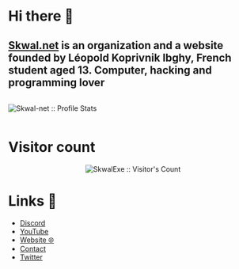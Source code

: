 # Hi there 👋

<h2><a href="https://skwal.net">Skwal.net</a> is an organization and a website founded by Léopold Koprivnik Ibghy, French student aged 13. Computer, hacking and programming lover</h2>

<div style="display: flex; align-content: center;">
  <p align="center"><img src="https://github-readme-stats.vercel.app/api?username=SkwalExe&show_icons=true&bg_color=30,e96443,904e95&title_color=fff&text_color=fff" alt="Skwal-net      :: Profile Stats" /></p>
</div>


# Visitor count

<p align="center"><img src="https://profile-counter.glitch.me/{Skwal-net}/count.svg" alt="SkwalExe :: Visitor's Count" /></p>

# Links 📎
<ul>
  <li><a href="https://discord.com/invite/U4ryW8Y" target="_blank" >Discord</a></li>
  <li><a href="https://YouTube.com/Skwal" target="_blank" >YouTube</a></li>
  <li><a href="http://Skwal.net" target="_blank" >Website 🌐</a></li>
  <li><a href="mailto:support@skwal.net" target="_blank" >Contact</a></li>
  <li><a href="https://twitter.com/SkwalExe" target="_blank" >Twitter</a></li>
</ul>
